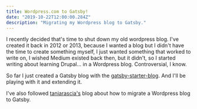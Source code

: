 ```yaml
---
title: Wordpress.com to Gatsby!
date: "2019-10-22T12:00:00.284Z"
description: "Migrating my Wordpress blog to Gatsby."
---
```


I recently decided that's time to shut down my old wordpress blog. I've created it back in 2012 or 2013, because I wanted a blog but I didn't have the time to create something myself, I just wanted something that worked to write on, I wished Medium existed back then, but it didn't, so I started writing about learning Drupal... in a Wordpress blog. Controversial, I know. 

So far I just created a Gatsby blog with the [gatsby-starter-blog](https://github.com/gatsbyjs/gatsby-starter-blog). And I'll be playing with it and extending it.

I've also followed [taniarascia's](https://www.taniarascia.com/migrating-from-wordpress-to-gatsby/) blog about how to migrate a Wordpress blog to Gatsby. 